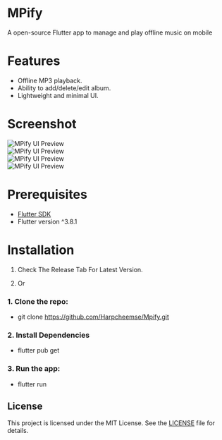 # MPify
A open-source Flutter app to manage and play offline music on mobile

# Features
- Offline MP3 playback.  
- Ability to add/delete/edit album.  
- Lightweight and minimal UI.  
  
# Screenshot  
![MPify UI Preview](/mpify/assets/example_1.png)  
![MPify UI Preview](/mpify/assets/example_2.png)  
![MPify UI Preview](/mpify/assets/example_3.png)  
![MPify UI Preview](/mpify/assets/example_4.png)  
  
# Prerequisites
- [Flutter SDK](https://docs.flutter.dev/get-started/install)  
- Flutter version ^3.8.1  
# Installation  
1. Check The Release Tab For Latest Version.

2. Or
### 1. Clone the repo: 
- git clone https://github.com/Harpcheemse/Mpify.git  

### 2. Install Dependencies
- flutter pub get

### 3. Run the app: 
- flutter run 
## License  

This project is licensed under the MIT License. See the [LICENSE](LICENSE) file for details.  
